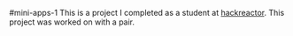 #mini-apps-1
This is a project I completed as a student at [hackreactor](http://hackreactor.com). This project was worked on with a pair.